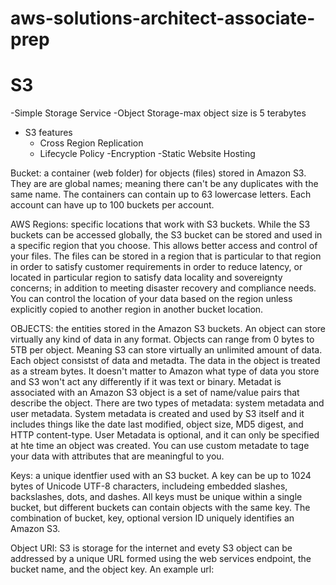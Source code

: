 # aws-solutions-architect-associate-prep
# S3
-Simple Storage Service
-Object Storage-max object size is 5 terabytes
- S3 features
  - Cross Region Replication 
  - Lifecycle Policy
  -Encryption 
  -Static Website Hosting
  
Bucket: a container (web folder) for objects (files) stored in Amazon S3.  They are are global names; meaning there can't be any duplicates with the same name. The containers can contain up to 63 lowercase letters. Each account can have up to 100 buckets per account.

AWS Regions: specific locations that work with S3 buckets. While the S3 buckets can be accessed globally, the S3 bucket can be stored and used in a specific region that you choose. This allows better access and control of your files. The files can be stored in a region that is particular to that region in order to satisfy customer requirements in order to reduce latency, or located in particular region to satisfy data locality and sovereignty concerns; in addition to meeting disaster recovery and compliance needs. You can control the location of your data based on the region unless explicitly copied to another region in another bucket location. 

OBJECTS: the entities stored in the Amazon S3 buckets. An object can store virtually any kind of data in any format. Objects can range from 0 bytes to 5TB per object. Meaning S3 can store virtually an unlimited amount of data. Each object consistst of data and metadta. The data in the object is treated as a stream bytes. It doesn't matter to Amazon what type of data you store and S3 won't act any differently if it was text or binary.
Metadat is associated with an Amazon S3 object is a set of name/value pairs that describe the object. There are two types of metadata: system metadata and user metadata. System metadata is created and used by S3 itself and it includes things like the date last modified, object size, MD5 digest, and HTTP content-type. User Metadata is optional, and it can only be specified at hte time an object was created. You can use custom metadate to tage your data with attributes that are meaningful to you.

Keys: a unique identfier used with an S3 bucket. A key can be up to 1024 bytes of Unicode UTF-8 characters, includeing embedded slashes, backslashes, dots, and dashes. All keys must be unique within a single bucket, but different buckets can contain objects with the same key. The combination of bucket, key, optional version ID uniquely identifies an Amazon S3.

Object URl: S3 is storage for the internet and evety S3 object can be addressed by a unique URL formed using the web services endpoint, the bucket name, and the object key. An example url:

